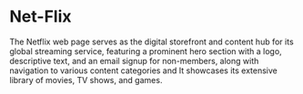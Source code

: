 # Net-Flix
The Netflix web page serves as the digital storefront and content hub for its global streaming service, featuring a prominent hero section with a logo, descriptive text, and an email signup for non-members, along with navigation to various content categories and  It showcases its extensive library of movies, TV shows, and games.  
